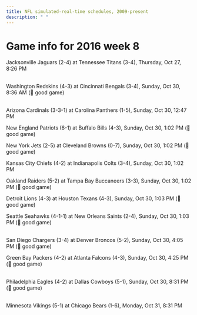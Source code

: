 ```yaml
---
title: NFL simulated-real-time schedules, 2009-present
description: " "
---
```


# Game info for 2016 week 8

Jacksonville Jaguars (2-4) at Tennessee Titans (3-4), Thursday, Oct 27, 8:26 PM

<br/>Washington Redskins (4-3) at Cincinnati Bengals (3-4), Sunday, Oct 30, 8:36 AM (:football: good game)

<br/>Arizona Cardinals (3-3-1) at Carolina Panthers (1-5), Sunday, Oct 30, 12:47 PM

New England Patriots (6-1) at Buffalo Bills (4-3), Sunday, Oct 30, 1:02 PM (:football: good game)

New York Jets (2-5) at Cleveland Browns (0-7), Sunday, Oct 30, 1:02 PM (:football: good game)

Kansas City Chiefs (4-2) at Indianapolis Colts (3-4), Sunday, Oct 30, 1:02 PM

Oakland Raiders (5-2) at Tampa Bay Buccaneers (3-3), Sunday, Oct 30, 1:02 PM (:football: good game)

Detroit Lions (4-3) at Houston Texans (4-3), Sunday, Oct 30, 1:03 PM (:football: good game)

Seattle Seahawks (4-1-1) at New Orleans Saints (2-4), Sunday, Oct 30, 1:03 PM (:football: good game)

<br/>San Diego Chargers (3-4) at Denver Broncos (5-2), Sunday, Oct 30, 4:05 PM (:football: good game)

Green Bay Packers (4-2) at Atlanta Falcons (4-3), Sunday, Oct 30, 4:25 PM (:football: good game)

<br/>Philadelphia Eagles (4-2) at Dallas Cowboys (5-1), Sunday, Oct 30, 8:31 PM (:football: good game)

<br/>Minnesota Vikings (5-1) at Chicago Bears (1-6), Monday, Oct 31, 8:31 PM

